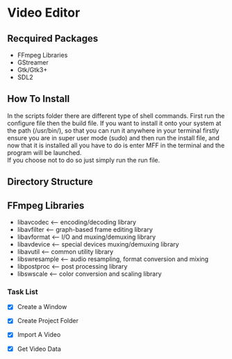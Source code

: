 # Video Editor

## Recquired Packages
- FFmpeg Libraries 
- GStreamer
- Gtk/Gtk3+
- SDL2

## How To Install 
In the scripts folder there are different type of shell commands.
First run the configure file then the build file. 
If you want to install it onto your system at the path (/usr/bin/), so that you can run it anywhere in your terminal firstly ensure 
you are in super user mode (sudo) and then run the install file, and now that it is installed all you have to do is enter MFF in the terminal 
and the program will be launched.   
If you choose not to do so just simply run the run file.

## Directory Structure

## FFmpeg Libraries
- libavcodec           <-- encoding/decoding library
- libavfilter          <-- graph-based frame editing library
- libavformat          <-- I/O and muxing/demuxing library
- libavdevice          <-- special devices muxing/demuxing library
- libavutil            <-- common utility library
- libswresample        <-- audio resampling, format conversion and mixing
- libpostproc          <-- post processing library
- libswscale           <-- color conversion and scaling library


### Task List
- [x] Create a Window
- [x] Create Project Folder
- [x] Import A Video
- [x] Get Video Data


